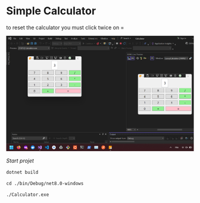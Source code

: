 # Simple Calculator

to reset the calculator you must click twice on =

![Calculator](./ImagePng.png)

*Start projet*

```
dotnet build
```

```
cd ./bin/Debug/net8.0-windows
```

```
./Calculator.exe
```
